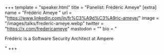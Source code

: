 +++
template = "speaker.html"
title = "Panelist: Frédéric Ameye"
[extra]
  name = "Frédéric Ameye "
  url = "https://www.linkedin.com/in/fr%C3%A9d%C3%A9ric-ameye/"
  image = "/images/talks/frederic-ameye.webp"
  twitter = "https://x.com/fredericameye"
  mastodon = ""
  bio = "<p>Frédéric is a Software Security Architect at Ampere</p>"
+++
